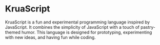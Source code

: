 # KruaScript

KruaScript is a fun and experimental programming language inspired by JavaScript. It combines the simplicity of JavaScript with a touch of pastry-themed humor. This language is designed for prototyping, experimenting with new ideas, and having fun while coding.